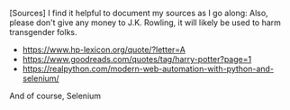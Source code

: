 [Sources]
I find it helpful to document my sources as I go along: 
Also, please don't give any money to J.K. Rowling, it will likely be used to harm transgender folks.

* https://www.hp-lexicon.org/quote/?letter=A
* https://www.goodreads.com/quotes/tag/harry-potter?page=1
* https://realpython.com/modern-web-automation-with-python-and-selenium/

And of course, Selenium


